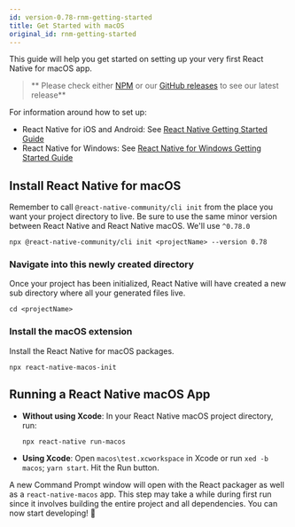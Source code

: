 ```yaml
---
id: version-0.78-rnm-getting-started
title: Get Started with macOS
original_id: rnm-getting-started
---
```


This guide will help you get started on setting up your very first React Native for macOS app.

>** Please check either [NPM](https://www.npmjs.com/package/react-native-macos) or our [GitHub releases](https://github.com/microsoft/react-native-macos/releases) to see our latest release**

For information around how to set up:
- React Native for iOS and Android: See [React Native Getting Started Guide](https://reactnative.dev/docs/getting-started)
- React Native for Windows: See [React Native for Windows Getting Started Guide](https://microsoft.github.io/react-native-windows/docs/getting-started)

## Install React Native for macOS

Remember to call `@react-native-community/cli init` from the place you want your project directory to live. Be sure to use the same minor version between React Native and React Native macOS. We'll use `^0.78.0`

```
npx @react-native-community/cli init <projectName> --version 0.78
```

### Navigate into this newly created directory

Once your project has been initialized, React Native will have created a new sub directory where all your generated files live.

```
cd <projectName>
```

### Install the macOS extension

Install the React Native for macOS packages.

```
npx react-native-macos-init
```

## Running a React Native macOS App

- **Without using Xcode**:
  In your React Native macOS project directory, run:

  ```
  npx react-native run-macos
  ```

- **Using Xcode**:
  Open `macos\test.xcworkspace` in Xcode or run `xed -b macos`; `yarn start`. Hit the Run button.

A new Command Prompt window will open with the React packager as well as a `react-native-macos` app. This step may take a while during first run since it involves building the entire project and all dependencies. You can now start developing! 🎉
